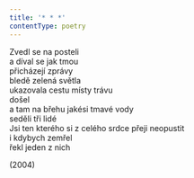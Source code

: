 ```yaml
---
title: '* * *'
contentType: poetry
---
```


<section>

Zvedl se na posteli  
a díval se jak tmou  
přicházejí zprávy  
bledě zelená světla  
ukazovala cestu místy trávu  
došel  
a tam na břehu jakési tmavé vody  
seděli tři lidé  
Jsi ten kterého si z celého srdce přeji neopustit  
i kdybych zemřel  
řekl jeden z nich

</section>

<section>

(2004)

</section>
